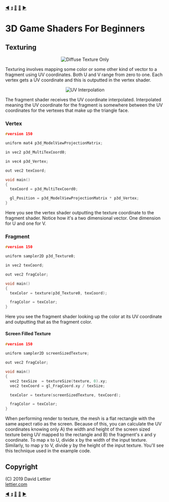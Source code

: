 [:arrow_backward:](render-to-texture.md)
[:arrow_double_up:](../README.md)
[:arrow_up_small:](#)
[:arrow_down_small:](#copyright)
[:arrow_forward:](lighting.md)

# 3D Game Shaders For Beginners

## Texturing

<p align="center">
<img src="https://i.imgur.com/cqbgT8b.gif" alt="Diffuse Texture Only" title="Diffuse Texture Only">
</p>

Texturing involves mapping some color or some other kind of vector to a fragment using UV coordinates.
Both U and V range from zero to one.
Each vertex gets a UV coordinate and this is outputted in the vertex shader.

<p align="center">
<img src="https://i.imgur.com/JjAdNfk.png" alt="UV Interpolation" title="UV Interpolation">
</p>

The fragment shader receives the UV coordinate interpolated.
Interpolated meaning the UV coordinate for the fragment is somewhere between the UV coordinates
for the vertexes that make up the triangle face.

### Vertex

```c
#version 150

uniform mat4 p3d_ModelViewProjectionMatrix;

in vec2 p3d_MultiTexCoord0;

in vec4 p3d_Vertex;

out vec2 texCoord;

void main()
{
  texCoord = p3d_MultiTexCoord0;

  gl_Position = p3d_ModelViewProjectionMatrix * p3d_Vertex;
}
```

Here you see the vertex shader outputting the texture coordinate to the fragment shader.
Notice how it's a two dimensional vector.
One dimension for U and one for V.

### Fragment

```c
#version 150

uniform sampler2D p3d_Texture0;

in vec2 texCoord;

out vec2 fragColor;

void main()
{
  texColor = texture(p3d_Texture0, texCoord);

  fragColor = texColor;
}
```

Here you see the fragment shader looking up the color at its UV coordinate and outputting that as the fragment color.

#### Screen Filled Texture

```c
#version 150

uniform sampler2D screenSizedTexture;

out vec2 fragColor;

void main()
{
  vec2 texSize  = textureSize(texture, 0).xy;
  vec2 texCoord = gl_FragCoord.xy / texSize;

  texColor = texture(screenSizedTexture, texCoord);

  fragColor = texColor;
}
```

When performing render to texture, the mesh is a flat rectangle with the same aspect ratio as the screen.
Because of this, you can calculate the UV coordinates knowing only
A) the width and height of the screen sized texture being UV mapped to the rectangle and
B) the fragment's x and y coordinate.
To map x to U, divide x by the width of the input texture.
Similarly, to map y to V, divide y by the height of the input texture.
You'll see this technique used in the example code.

## Copyright

(C) 2019 David Lettier
<br>
[lettier.com](https://www.lettier.com)

[:arrow_backward:](render-to-texture.md)
[:arrow_double_up:](../README.md)
[:arrow_up_small:](#)
[:arrow_down_small:](#copyright)
[:arrow_forward:](lighting.md)
